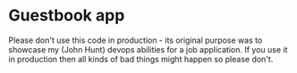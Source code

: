 # Guestbook app

Please don't use this code in production - its original purpose was to showcase my (John Hunt) devops abilities for a job application. If you use it in production then all kinds of bad things might happen so please don't.
